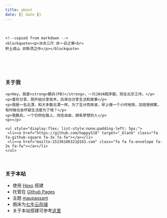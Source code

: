```yaml
---
title: about
date: {{ date }}
---
```

  <br />
 
	<!--copied from markdown -->
    <blockquote><p>冰冻三尺 非一日之寒<br>
    积土成山 非斯须之作</p></blockquote>
	
<br /><br /><br />

### 关于我
    <p>Hey，我是<strong>鹏兵(PB)</strong>，一只JAVA程序猿，现在北京工作。</p>
	<p>喜欢分享，刚开始分享技术，后来也分享生活和故事</p>
	<p>我是一名北漂，和大多数北漂一样，为了生计而奔波，早上做一个小时地铁，加班很频繁，有时候也会怀疑生活是为了啥？</p>
	<p>我鹏兵，一个仍然在路上，向往自由，拥有梦想的人</p>
	<p></p>

	<ul style="display:flex; list-style:none;padding-left: 5px;">
	 <li><a href="https://github.com/happy518" target="_blank" class="fa fa-github-square fa-3x fa-fw"></a></li> 
	 <li><a href="mailto:15236186321@163.com" class="fa fa fa-envelope fa-3x fa-fw"></a></li> 
	</ul>
<!--  <i class="fa fa-wechat fa-fw"></i>  Wechat：
 ![](http://
pgdgu8c3d.bkt.clouddn.com/442110507659429382.jpg) -->
<br />

### 关于本站

 - 使用 [Hexo](http://hexo.io/) 搭建
 - 托管在 [Github Pages](https://github.com)
 - 主题 [maupassant](https://github.com/icylogic/maupassant-hexo)
 - 图床为[七牛云存储](www.qiniu.com)
 - 关于本站搭建可参考[这里](https://www.haomwei.com/technology/maupassant-hexo.html)